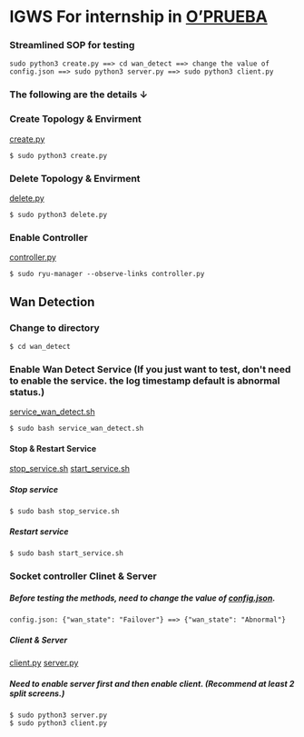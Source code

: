 # IGWS For internship in [O’PRUEBA](https://www.oprueba.com/)

### Streamlined SOP for testing
``
sudo python3 create.py ==> cd wan_detect ==> change the value of config.json ==> sudo python3 server.py ==> sudo python3 client.py
``
### The following are the details ↓

### Create Topology & Envirment
[create.py](https://github.com/BlackLutos/IGWS/blob/main/create.py)
```
$ sudo python3 create.py
```
### Delete Topology & Envirment
[delete.py](https://github.com/BlackLutos/IGWS/blob/main/delete.py)
```
$ sudo python3 delete.py
```
### Enable Controller
[controller.py](https://github.com/BlackLutos/IGWS/blob/main/controller.py)
```
$ sudo ryu-manager --observe-links controller.py
```

## Wan Detection
### Change to directory
```
$ cd wan_detect 
```

### Enable Wan Detect Service (If you just want to test, don't need to enable the service. the log timestamp default is abnormal status.)
[service_wan_detect.sh](https://github.com/BlackLutos/IGWS/blob/main/wan_detect/service_wan_detect.sh)
```
$ sudo bash service_wan_detect.sh
```
#### Stop & Restart Service
[stop_service.sh](https://github.com/BlackLutos/IGWS/blob/main/wan_detect/stop_service.sh)
[start_service.sh](https://github.com/BlackLutos/IGWS/blob/main/wan_detect/start_service.sh)
##### Stop service
```
$ sudo bash stop_service.sh
```
##### Restart service
```
$ sudo bash start_service.sh
```
### Socket controller Clinet & Server
##### Before testing the methods, need to change the value of [config.json](https://github.com/BlackLutos/IGWS/blob/main/wan_detect/config.json).
``
config.json: {"wan_state": "Failover"} ==> {"wan_state": "Abnormal"}
``
##### Client & Server
[client.py](https://github.com/BlackLutos/IGWS/blob/main/wan_detect/client.py)
[server.py](https://github.com/BlackLutos/IGWS/blob/main/wan_detect/server.py)
##### Need to enable server first and then enable client. (Recommend at least 2 split screens.)
```
$ sudo python3 server.py
$ sudo python3 client.py
```

